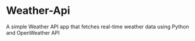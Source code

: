 # Weather-Api
A simple Weather API app that fetches real-time weather data using Python and OpenWeather API
